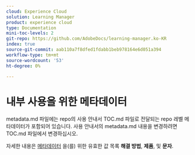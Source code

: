 ```yaml
---
cloud: Experience Cloud
solution: Learning Manager
product: experience cloud
type: Documentation
mini-toc-levels: 2
git-repo: https://github.com/AdobeDocs/learning-manager.ko-KR
index: true
source-git-commit: aab110a7f8dfed1fdabb1beb978164e6d051a394
workflow-type: tm+mt
source-wordcount: '53'
ht-degree: 0%

---
```



# 내부 사용을 위한 메타데이터

metadata.md 파일에는 repo의 사용 안내서 TOC.md 파일로 전달되는 repo 레벨 메타데이터가 포함되어 있습니다. 사용 안내서의 metadata.md 내용을 변경하려면 TOC.md 파일에서 변경하십시오.

자세한 내용은 [메타데이터](https://experienceleague.adobe.com/docs/authoring-guide-exl/using/editing/user-guide-setup/metadata.html) 을(를) 위한 유효한 값 목록 **해결 방법**, **제품**, 및 **문자**.
